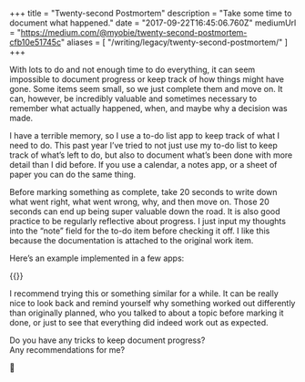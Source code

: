 +++
title = "Twenty-second Postmortem"
description = "Take some time to document what happened."
date = "2017-09-22T16:45:06.760Z"
mediumUrl = "https://medium.com/@myobie/twenty-second-postmortem-cfb10e51745c"
aliases = [
  "/writing/legacy/twenty-second-postmortem/"
]
+++

With lots to do and not enough time to do everything, it can seem impossible to document progress or keep track of how things might have gone. Some items seem small, so we just complete them and move on. It can, however, be incredibly valuable and sometimes necessary to remember what actually happened, when, and maybe why a decision was made.

I have a terrible memory, so I use a to-do list app to keep track of what I need to do. This past year I’ve tried to not just use my to-do list to keep track of what’s left to do, but also to document what’s been done with more detail than I did before. If you use a calendar, a notes app, or a sheet of paper you can do the same thing.

Before marking something as complete, take 20 seconds to write down what went right, what went wrong, why, and then move on. Those 20 seconds can end up being super valuable down the road. It is also good practice to be regularly reflective about progress. I just input my thoughts into the “note” field for the to-do item before checking it off. I like this because the documentation is attached to the original work item.

Here’s an example implemented in a few apps:

{{<fig src="1-aIcmIkQjAjC-wtfW4o1DtQ.png" alt="Screenshots of four different apps showing my notes attached to a task" />}}

I recommend trying this or something similar for a while. It can be really nice to look back and remind yourself why something worked out differently than originally planned, who you talked to about a topic before marking it done, or just to see that everything did indeed work out as expected.

Do you have any tricks to keep document progress?  
Any recommendations for me?

🏁